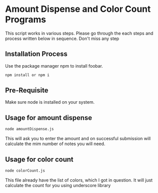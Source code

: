 # Amount Dispense and Color Count Programs
This script works in various steps. Please go through the each steps and process written below in sequence. Don't miss any step

## Installation Process
Use the package manager npm to install foobar.
```bash
npm install or npm i
```

## Pre-Requisite
Make sure node is installed on your system.

## Usage for amount dispense
```bash
node amountDispense.js
```
This will ask you to enter the amount and on successful submission will calculate the mim number of notes you will need.

## Usage for color count
```bash
node colorCount.js
```
This file already have the list of colors, which I got in question. It will just calculate the count for you using underscore library
